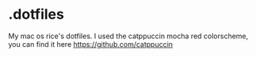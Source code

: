 # .dotfiles
My mac os rice's dotfiles.
I used the catppuccin mocha red colorscheme, you can find it here https://github.com/catppuccin
